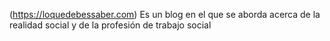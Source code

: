 (https://loquedebessaber.com) Es un blog en el que se aborda acerca de la realidad social y de la profesión de trabajo social









